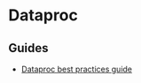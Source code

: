 # Dataproc

## Guides
- [Dataproc best practices guide](https://cloud.google.com/blog/topics/developers-practitioners/dataproc-best-practices-guide)